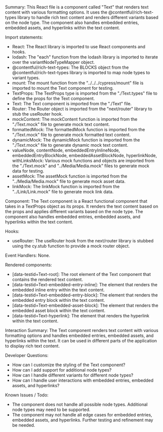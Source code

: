 Summary:
This React file is a component called "Text" that renders text content with various formatting options. It uses the @contentful/rich-text-types library to handle rich text content and renders different variants based on the node type. The component also handles embedded entries, embedded assets, and hyperlinks within the text content.

Import statements:
- React: The React library is imported to use React components and hooks.
- lodash: The "each" function from the lodash library is imported to iterate over the variantNodeTypeMapper object.
- @contentful/rich-text-types: The BLOCKS object from the @contentful/rich-text-types library is imported to map node types to variant types.
- mount: The mount function from the "../../../cypress/mount" file is imported to mount the Text component for testing.
- TextProps: The TextProps type is imported from the "./Text.types" file to define the props for the Text component.
- Text: The Text component is imported from the "./Text" file.
- Router: The Router object is imported from the "next/router" library to stub the useRouter hook.
- mockContent: The mockContent function is imported from the "./Text.mock" file to generate mock text content.
- formattedMock: The formattedMock function is imported from the "./Text.mock" file to generate mock formatted text content.
- dynamicMock: The dynamicMock function is imported from the "./Text.mock" file to generate dynamic mock text content.
- valueNode, contentNode, embeddedEntryInlineNode, embeddedEntryBlockNode, embeddedAssetBlockNode, hyperlinkNode, withLinksMock: Various mock functions and objects are imported from the "./Text.mock" and "../Media/Media.mock" files to generate mock data for testing.
- assetMock: The assetMock function is imported from the "../Media/Media.mock" file to generate mock asset data.
- linkMock: The linkMock function is imported from the "../Link/Link.mock" file to generate mock link data.

Component:
The Text component is a React functional component that takes in a TextProps object as its props. It renders the text content based on the props and applies different variants based on the node type. The component also handles embedded entries, embedded assets, and hyperlinks within the text content.

Hooks:
- useRouter: The useRouter hook from the next/router library is stubbed using the cy.stub function to provide a mock router object.

Event Handlers:
None.

Rendered components:
- [data-testid=Text-root]: The root element of the Text component that contains the rendered text content.
- [data-testid=Text-embedded-entry-inline]: The element that renders the embedded inline entry within the text content.
- [data-testid=Text-embedded-entry-block]: The element that renders the embedded entry block within the text content.
- [data-testid=Text-embedded-asset-block]: The element that renders the embedded asset block within the text content.
- [data-testid=Text-hyperlink]: The element that renders the hyperlink within the text content.

Interaction Summary:
The Text component renders text content with various formatting options and handles embedded entries, embedded assets, and hyperlinks within the text. It can be used in different parts of the application to display rich text content.

Developer Questions:
- How can I customize the styling of the Text component?
- How can I add support for additional node types?
- How can I handle different variants for different node types?
- How can I handle user interactions with embedded entries, embedded assets, and hyperlinks?

Known Issues / Todo:
- The component does not handle all possible node types. Additional node types may need to be supported.
- The component may not handle all edge cases for embedded entries, embedded assets, and hyperlinks. Further testing and refinement may be needed.